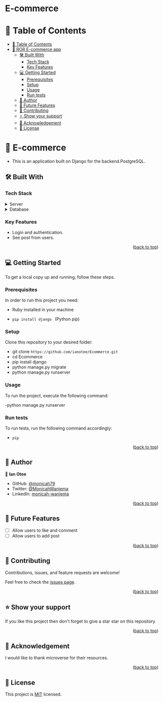# E-commerce
<a name="E-commerce"></a>

<!-- TABLE OF CONTENTS -->

# 📗 Table of Contents

- [📗 Table of Contents](#-table-of-contents)
- [📖 ROR E-commerce  app ](#-Renters-app-)
  - [🛠 Built With ](#-built-with-)
    - [Tech Stack ](#tech-stack-)
    - [Key Features ](#key-features-)
  - [💻 Getting Started ](#-getting-started-)
    - [Prerequisites](#prerequisites)
    - [Setup](#setup)
    - [Usage](#usage)
    - [Run tests](#run-tests)
  - [👥 Author ](#-author-)
  - [🔭 Future Features ](#-future-features-)
  - [🤝 Contributing ](#-contributing-)
  - [⭐️ Show your support ](#️-show-your-support-)
  - [🤝 Acknowledgement ](#-acknowledgement-)
  - [📝 License ](#-license-)

# 📖 E-commerce <a name="about-project"></a>

- This is an application built on Django  for the backend.PostgreSQL.

## 🛠 Built With <a name="built-with"></a>

### Tech Stack <a name="tech-stack"></a>

<details>
  <summary>Server</summary>
  <ul>
    <li><a href="#">Django</a></li>
  </ul>
</details>

<details>
<summary>Database</summary>
  <ul>
    <li><a href="https://www.postgresql.org/">PostgreSQL</a></li>
  </ul>
</details>

<!-- Features -->

### Key Features <a name="key-features"></a>

- Login and authentication.
- See post from users.

<p align="right">(<a href="#readme-top">back to top</a>)</p>

## 💻 Getting Started <a name="getting-started"></a>

To get a local copy up and running, follow these steps.

### Prerequisites

In order to run this project you need:

- Ruby installed in your machine

- `pip install django ` (Python pip)

### Setup

Clone this repository to your desired folder:

- git clone `https://github.com/ianotee/Ecommerce.git`
- cd Ecommerce
- pip install django
- python manage.py migrate
- python manage.py runserver

### Usage

To run the project, execute the following command:

-python manage.py runserver


### Run tests

To run tests, run the following command accordingly:


- `pip`

<p align="right">(<a href="#readme-top">back to top</a>)</p>

<!-- AUTHORS -->

## 👥 Author <a name="author"></a>


👤 **Ian Otee**

- GitHub: [@monicah79](https://github.com/ianotee)
- Twitter: [@MonicahWanjema](https://twitter.com/ianotee)
- LinkedIn: [monicah-wanjema](https://www.linkedin.com/in/ianotee/)

<p align="right">(<a href="#readme-top">back to top</a>)</p>

<!-- FUTURE FEATURES -->

## 🔭 Future Features <a name="future-features"></a>

- [ ] Allow users to like and comment
- [ ] Allow users to add post

<p align="right">(<a href="#readme-top">back to top</a>)</p>

<!-- CONTRIBUTING -->

## 🤝 Contributing <a name="contributing"></a>

Contributions, issues, and feature requests are welcome!

Feel free to check the [issues page](https://github.com/monicah79/Ecommerce/).

<p align="right">(<a href="#readme-top">back to top</a>)</p>

<!-- SUPPORT -->

## ⭐️ Show your support <a name="support"></a>

If you like this project then don't forget to give a star star on this repository

<p align="right">(<a href="#readme-top">back to top</a>)</p>

<!-- ACKNOWLEDGEMENTS -->

## 🤝 Acknowledgement <a name="Acknowledgement"></a>

I would like to thank microverse for their resources.

<p align="right">(<a href="#readme-top">back to top</a>)</p>

## 📝 License <a name="license"></a>

This project is [MIT](https://github.com/ianotee/Ecommerce/blob/setup/license) licensed.

